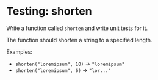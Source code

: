 # Testing: shorten

Write a function called `shorten` and write unit tests for it.

The function should shorten a string to a specified length.

Examples:

- `shorten("loremipsum", 10)` -> `"loremipsum"`
- `shorten("loremipsum", 6)` -> `"lor..."`
